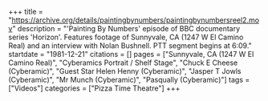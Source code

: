 +++
title = "https://archive.org/details/paintingbynumbers/paintingbynumbersreel2.mov"
description = "'Painting By Numbers' episode of BBC documentary series 'Horizon'. Features footage of Sunnyvale, CA (1247 W El Camino Real) and an interview with Nolan Bushnell. PTT segment begins at 6:09."
startdate = "1981-12-21"
citations = []
pages = ["Sunnyvale, CA (1247 W El Camino Real)", "Cyberamics Portrait / Shelf Stage", "Chuck E Cheese (Cyberamic)", "Guest Star Helen Henny (Cyberamic)", "Jasper T Jowls (Cyberamic)", "Mr Munch (Cyberamic)", "Pasqually (Cyberamic)"]
tags = ["Videos"]
categories = ["Pizza Time Theatre"]
+++
